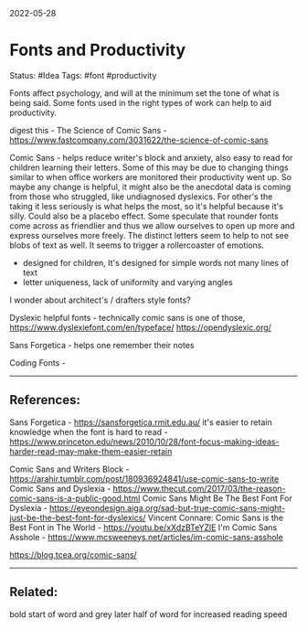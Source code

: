 2022-05-28
# Fonts and Productivity
Status: #Idea
Tags: #font #productivity

Fonts affect psychology, and will at the minimum set the tone of what is being said. Some fonts used in the right types of work can help to aid productivity. 

digest this - The Science of Comic Sans - https://www.fastcompany.com/3031622/the-science-of-comic-sans


Comic Sans - helps reduce writer's block and anxiety, also easy to read for children learning their letters. Some of this may be due to changing things similar to when office workers are monitored their productivity went up. So maybe any change is helpful, it might also be the anecdotal data is coming from those who struggled, like undiagnosed dyslexics. For other's the taking it less seriously is what helps the most, so it's helpful because it's silly. Could also be a placebo effect. Some speculate that rounder fonts come across as friendlier and thus we allow ourselves to open up more and express ourselves more freely. The distinct letters seem to help to not see blobs of text as well. It seems to trigger a rollercoaster of emotions. 
- designed for children, It's designed for simple words not many lines of text
- letter uniqueness, lack of uniformity and varying angles


I wonder about architect's / drafters style fonts?


Dyslexic helpful fonts - technically comic sans is one of those, 
https://www.dyslexiefont.com/en/typeface/
https://opendyslexic.org/ 

Sans Forgetica - helps one remember their notes

Coding Fonts - 


---
## References:
Sans Forgetica - https://sansforgetica.rmit.edu.au/
it's easier to retain knowledge when the font is hard to read - https://www.princeton.edu/news/2010/10/28/font-focus-making-ideas-harder-read-may-make-them-easier-retain 

Comic Sans and Writers Block - https://arahir.tumblr.com/post/180936924841/use-comic-sans-to-write
Comic Sans and Dyslexia - https://www.thecut.com/2017/03/the-reason-comic-sans-is-a-public-good.html
Comic Sans Might Be The Best Font For Dyslexia - https://eyeondesign.aiga.org/sad-but-true-comic-sans-might-just-be-the-best-font-for-dyslexics/
Vincent Connare: Comic Sans is the Best Font in The World - https://youtu.be/xXdzBTeYZlE
I'm Comic Sans Asshole - https://www.mcsweeneys.net/articles/im-comic-sans-asshole



https://blog.tcea.org/comic-sans/


---
## Related:
bold start of word and grey later half of word for increased reading speed